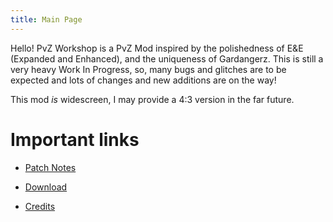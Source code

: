 ```yaml
---
title: Main Page
---
```

Hello! PvZ Workshop is a PvZ Mod inspired by the polishedness of E&E (Expanded and Enhanced), and the uniqueness of Gardangerz. This is still a very heavy Work In Progress, so, many bugs and glitches are to be expected and lots of changes and new additions are on the way!

This mod *is* widescreen, I may provide a 4:3 version in the far future.

# Important links


- [Patch Notes](tbd)

- [Download](tbd)

- [Credits](Credits)
